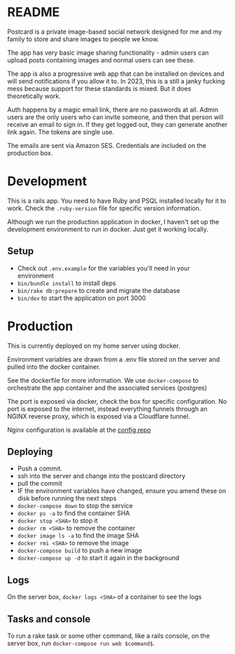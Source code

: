 # README
Postcard is a private image-based social network designed for me and my family to store and share images to people we know.

The app has very basic image sharing functionality - admin users can upload posts containing images and normal users can see these.

The app is also a progressive web app that can be installed on devices and will send notifications if you allow it to. In 2023, this is a still a janky fucking mess because support for these standards is mixed. But it does theoretically work.

Auth happens by a magic email link, there are no passwords at all. Admin users are the only users who can invite someone, and then that person will receive an email to sign in. If they get logged out, they can generate another link again. The tokens are single use.

The emails are sent via Amazon SES. Credentials are included on the production box.

# Development
This is a rails app. You need to have Ruby and PSQL installed locally for it to work. Check the `.ruby-version` file for specific version information.

Although we run the production application in docker, I haven't set up the development environment to run in docker. Just get it working locally.

## Setup
- Check out `.env.example` for the variables you'll need in your environment
- `bin/bundle install` to install deps
- `bin/rake db:prepare` to create and migrate the database
- `bin/dev` to start the application on port 3000

# Production
This is currently deployed on my home server using docker.

Environment variables are drawn from a .env file stored on the server and pulled into the docker container.

See the dockerfile for more information. We use `docker-compose` to orchestrate the app container and the associated services (postgres)

The port is exposed via docker, check the box for specific configuration. No port is exposed to the internet, instead everything funnels through an NGINX reverse proxy, which is exposed via a Cloudflare tunnel.

Nginx configuration is available at the [config repo](https://github.com/joshvince/vince-family-archive-config)

## Deploying
- Push a commit.
- ssh into the server and change into the postcard directory
- pull the commit
- IF the environment variables have changed, ensure you amend these on disk before running the next steps
- `docker-compose down` to stop the service
- `docker ps -a` to find the container SHA
- `docker stop <SHA>` to stop it
- `docker rm <SHA>` to remove the container
- `docker image ls -a` to find the image SHA
- `docker rmi <SHA>` to remove the image
- `docker-compose build` to push a new image
- `docker-compose up -d` to start it again in the background

## Logs
On the server box, `docker logs <SHA>` of a container to see the logs

## Tasks and console
To run a rake task or some other command, like a rails console, on the server box, run `docker-compose run web $command$`.
